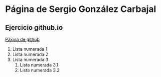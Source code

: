 # Página de Sergio González Carbajal
## Ejercicio github.io

[Páxina de github](paxina2.md)

1. Lista numerada 1
1. Lista numerada 2
1. Lista numerada 3
   1. Lista numerada 3.1
   1. Lista numerada 3.2
